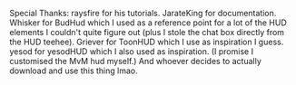 Special Thanks:
  raysfire for his tutorials.
  JarateKing for documentation.
  Whisker for BudHud which I used as a reference point for a lot of the HUD elements I couldn't quite figure out (plus I stole the chat box directly from the HUD teehee).
  Griever for ToonHUD which I use as inspiration I guess.
  yesod for yesodHUD which I also used as inspiration. (I promise I customised the MvM hud myself.)
  And whoever decides to actually download and use this thing lmao.

